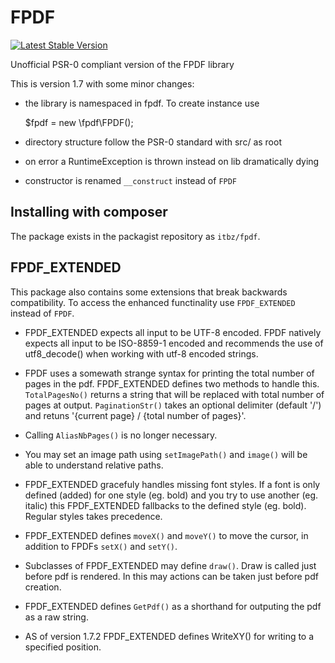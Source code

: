 FPDF
====
[![Latest Stable Version](https://poser.pugx.org/itbz/fpdf/v/stable.png)](https://packagist.org/packages/itbz/fpdf)

Unofficial PSR-0 compliant version of the FPDF library


This is version 1.7 with some minor changes:

* the library is namespaced in fpdf. To create instance use

    $fpdf = new \fpdf\FPDF();

* directory structure follow the PSR-0 standard with src/ as root

* on error a RuntimeException is thrown instead on lib dramatically dying 

* constructor is renamed `__construct` instead of `FPDF`


Installing with composer
------------------------
The package exists in the packagist repository as `itbz/fpdf`.


FPDF_EXTENDED
-------------
This package also contains some extensions that break backwards compatibility.
To access the enhanced functinality use `FPDF_EXTENDED` instead of `FPDF`.

* FPDF_EXTENDED expects all input to be UTF-8 encoded. FPDF natively expects all
  input to be ISO-8859-1 encoded and recommends the use of utf8_decode() when
  working with utf-8 encoded strings.
* FPDF uses a somewath strange syntax for printing the total number of pages in
  the pdf. FPDF_EXTENDED defines two methods to handle this. `TotalPagesNo()`
  returns a string that will be replaced with total number of pages at output.
  `PaginationStr()` takes an optional delimiter (default '/') and retuns
  '{current page} / {total number of pages}'.
* Calling `AliasNbPages()` is no longer necessary.
* You may set an image path using `setImagePath()` and `image()` will be able to
  understand relative paths.
* FPDF_EXTENDED gracefuly handles missing font styles. If a font is only defined
  (added) for one style (eg. bold) and you try to use another (eg. italic) this
  FPDF_EXTENDED fallbacks to the defined style (eg. bold). Regular styles takes
  precedence.
* FPDF_EXTENDED defines `moveX()` and `moveY()` to move the cursor, in addition to
  FPDFs `setX()` and `setY()`.
* Subclasses of FPDF_EXTENDED may define `draw()`. Draw is called just before
  pdf is rendered. In this may actions can be taken just before pdf creation.
* FPDF_EXTENDED defines `GetPdf()` as a shorthand for outputing the pdf as a
  raw string.

* AS of version 1.7.2 FPDF_EXTENDED defines WriteXY() for writing to a specified
  position.

